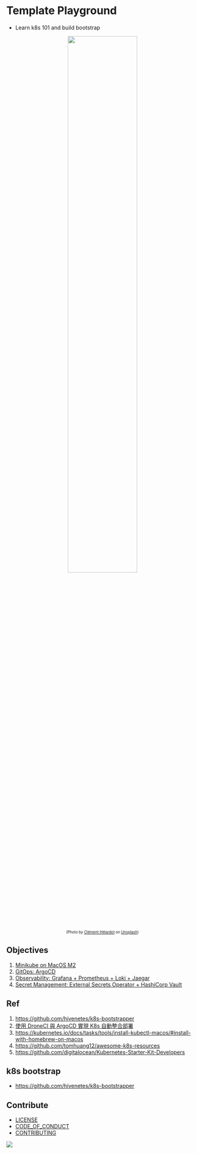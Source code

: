 # Template Playground

* Learn k8s 101 and build bootstrap

<p align="center">
  <img style="width:60%;" src="https://i.imgur.com/Qe3Dzt6.png">
  <br/>
  <sub><sup>(Photo by <a href="https://unsplash.com/@clemhlrdt?utm_source=unsplash&utm_medium=referral&utm_content=creditCopyText">Clément Hélardot</a> on <a href="https://unsplash.com/collections/SV-KO-htOoM/my-first-collection/9b0020f22e02b780910afe3a322692d8?utm_source=unsplash&utm_medium=referral&utm_content=creditCopyText">Unsplash</a>)</sup></sub>
</p>

## Objectives

1. [Minikube on MacOS M2](docs/minikube.md)
2. [GitOps: ArgoCD](docs/argocd.md)
3. [Observability: Grafana + Prometheus + Loki + Jaegar](docs/observability.md)
4. [Secret Management: External Secrets Operator + HashiCorp Vault](docs/secret-management.md)

## Ref

1. <https://github.com/hivenetes/k8s-bootstrapper>
2. [使用 DroneCI 與 ArgoCD 實現 K8s 自動整合部署](https://minghsu.io/posts/droneci-argocd/)
3. <https://kubernetes.io/docs/tasks/tools/install-kubectl-macos/#install-with-homebrew-on-macos>
4. <https://github.com/tomhuang12/awesome-k8s-resources>
5. <https://github.com/digitalocean/Kubernetes-Starter-Kit-Developers>

## k8s bootstrap

* <https://github.com/hivenetes/k8s-bootstrapper>

## Contribute

* [LICENSE](LICENSE)
* [CODE_OF_CONDUCT](CODE_OF_CONDUCT.md)
* [CONTRIBUTING](CONTRIBUTING.md)

<a href="https://github.com/an/template-playground/graphs/contributors">
  <img src="https://contrib.rocks/image?repo=androchentw/template-playground" />
</a>

<!-- Links -->
